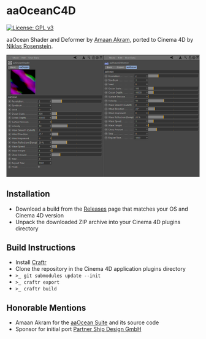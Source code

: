 # aaOceanC4D

[![License: GPL v3](https://img.shields.io/badge/License-GPL%20v3-blue.svg)](http://www.gnu.org/licenses/gpl-3.0)

aaOcean Shader and Deformer by [Amaan Akram][0], ported to Cinema 4D by
[Niklas Rosenstein][2].

![](screenshot.png)

## Installation

* Download a build from the [Releases] page that matches your OS
  and Cinema 4D version
* Unpack the downloaded ZIP archive into your Cinema 4D plugins directory

## Build Instructions

* Install [Craftr]
* Clone the repository in the Cinema 4D application plugins directory
* `>_ git submodules update --init`
* `>_ craftr export`
* `>_ craftr build`

## Honorable Mentions

* Amaan Akram for the [aaOcean Suite] and its source code
* Sponsor for initial port [Partner Ship Design GmbH][1]

[Releases]: https://github.com/NiklasRosenstein/c4d-aaOcean/releases
[Craftr]: https://craftr.net
[aaOcean Suite]: http://www.amaanakram.com/plugins-shaders/aaocean-suite/
[0]: http://www.amaanakram.com/
[1]: http://www.psd.de/
[2]: http://niklasrosenstein.com/
